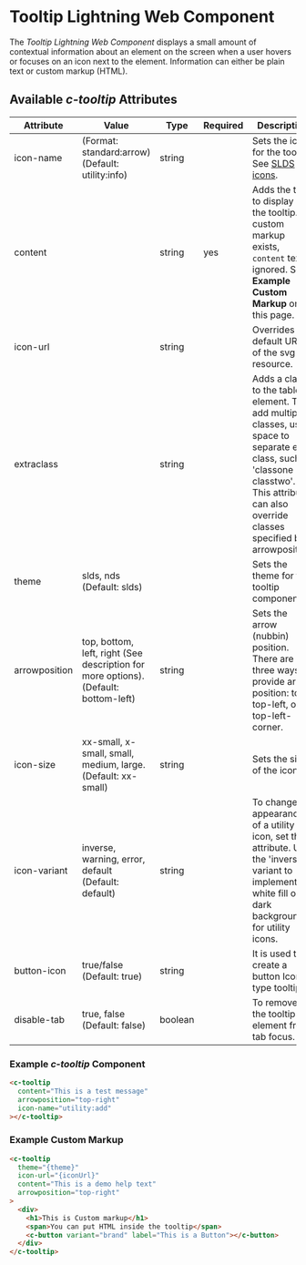 # Tooltip Lightning Web Component

The *Tooltip Lightning Web Component* displays a small amount of contextual information about an element on the screen when a user hovers or focuses on an icon next to the element. Information can either be plain text or custom markup (HTML).

## Available *c-tooltip* Attributes

| Attribute     | Value                                                                               | Type   | Required | Description                                                                                                                                                                                       |
| ------------- | ----------------------------------------------------------------------------------- | ------ | -------- | ------------------------------------------------------------------------------------------------------------------------------------------------------------------------------------------------- |
| icon-name     | (Format: standard:arrow) (Default: utility:info)                                    | string |          | Sets the icon for the tooltip. See [SLDS icons](https://lightningdesignsystem.com/icons/).                                                                                                        |
| content       |                                                                                     | string | yes      | Adds the text to display in the tooltip. If custom markup exists, `content` text is ignored. See **Example Custom Markup** on this page. |
| icon-url      |                                                                                     | string |          | Overrides the default URL of the svg resource.                                                                                                                                                    |
| extraclass    |                                                                                     | string |          | Adds a class to the table element. To add multiple classes, use a space to separate each class, such as 'classone classtwo'. This attribute can also override classes specified by arrowposition. |
| theme         | slds, nds (Default: slds)                                                           |        |          | Sets the theme for the tooltip component.                                                                                                                                                         |
| arrowposition | top, bottom, left, right (See description for more options). (Default: bottom-left) | string |          | Sets the arrow (nubbin) position. There are three ways to provide arrow position: top, top-left, or top-left-corner.                                                                           |
| icon-size     | xx-small, x-small, small, medium, large. (Default: xx-small)                        | string |          | Sets the size of the icon.                                                                                                                                                                        |
| icon-variant  | inverse, warning, error, default (Default: default)                                 | string |          | To change the appearance of a utility icon, set this attribute. Use the 'inverse' variant to implement a white fill on dark backgrounds for utility icons.   
| button-icon  | true/false (Default: true)                                 | string |          | It is used to create a button Icon type tooltip.                                      |
| disable-tab    |             true, false (Default: false)                  | boolean  |   | To remove the tooltip element from tab focus.         |

### Example *c-tooltip* Component

```html
<c-tooltip
  content="This is a test message"
  arrowposition="top-right"
  icon-name="utility:add"
></c-tooltip>
```

### Example Custom Markup

```html
<c-tooltip
  theme="{theme}"
  icon-url="{iconUrl}"
  content="This is a demo help text"
  arrowposition="top-right"
>
  <div>
    <h1>This is Custom markup</h1>
    <span>You can put HTML inside the tooltip</span>
    <c-button variant="brand" label="This is a Button"></c-button>
  </div>
</c-tooltip>
```
